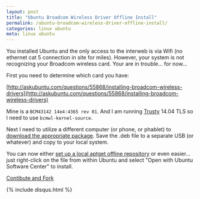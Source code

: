 ```yaml
---
layout: post
title: "Ubuntu Broadcom Wireless Driver Offline Install"
permalink: /ubuntu-broadcom-wireless-driver-offline-install/
categories: linux ubuntu
meta: linux ubuntu
---
```

You installed Ubuntu and the only access to the interweb is via Wifi (no ethernet cat 5 connection in site for miles).  However, your system is not recognizing your Broadcom wireless card.  Your are in trouble... for now...

First you need to determine which card you have:

[http://askubuntu.com/questions/55868/installing-broadcom-wireless-drivers](http://askubuntu.com/questions/55868/installing-broadcom-wireless-drivers)

Mine is a ```BCM43142 14e4:4365 rev 01```.  And I am running [Trusty](https://wiki.ubuntu.com/DevelopmentCodeNames) 14.04 TLS so I need to use ```bcmwl-kernel-source```. 

Next I need to utilize a different computer (or phone, or phablet) to [download the appropriate package](https://launchpad.net/ubuntu/+source/bcmwl). Save the .deb file to a separate USB (or whatever) and copy to your local system.

You can now either [set up a local aptget offline repository](https://help.ubuntu.com/community/AptGet/Offline/Repository) or even easier... just right-click on the file from within Ubuntu and select "Open with Ubuntu Software Center" to install.

<a href="{{ site.post_source_root }}2015-11-11-ubuntu-broadcom-wireless-driver-offline-install.markdown">Contibute and Fork</a>

{% include disqus.html %}

